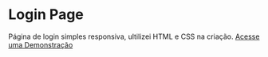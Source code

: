 # Login Page
Página de login simples responsiva, ultilizei HTML e CSS na criação.
<a href="https://dantaasx7.github.io/login-page/" target="_blank">Acesse uma Demonstração</a>
